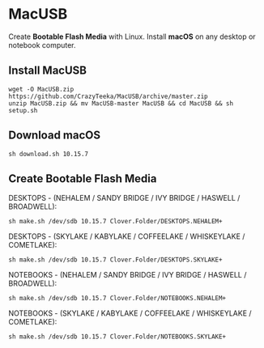 # MacUSB
Create **Bootable Flash Media** with Linux. Install **macOS** on any desktop or notebook computer.

## Install MacUSB
```
wget -O MacUSB.zip https://github.com/CrazyTeeka/MacUSB/archive/master.zip
unzip MacUSB.zip && mv MacUSB-master MacUSB && cd MacUSB && sh setup.sh
```

## Download macOS
```
sh download.sh 10.15.7
```

## Create Bootable Flash Media
DESKTOPS - (NEHALEM / SANDY BRIDGE / IVY BRIDGE / HASWELL / BROADWELL):
```
sh make.sh /dev/sdb 10.15.7 Clover.Folder/DESKTOPS.NEHALEM+
```
DESKTOPS - (SKYLAKE / KABYLAKE / COFFEELAKE / WHISKEYLAKE / COMETLAKE):
```
sh make.sh /dev/sdb 10.15.7 Clover.Folder/DESKTOPS.SKYLAKE+
```
NOTEBOOKS - (NEHALEM / SANDY BRIDGE / IVY BRIDGE / HASWELL / BROADWELL):
```
sh make.sh /dev/sdb 10.15.7 Clover.Folder/NOTEBOOKS.NEHALEM+
```
NOTEBOOKS - (SKYLAKE / KABYLAKE / COFFEELAKE / WHISKEYLAKE / COMETLAKE):
```
sh make.sh /dev/sdb 10.15.7 Clover.Folder/NOTEBOOKS.SKYLAKE+
```
